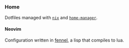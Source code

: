 ### Home
Dotfiles managed with [`nix`](https://nixos.org/) and
[`home-manager`](https://github.com/nix-community/home-manager).

#### Neovim
Configuration written in [fennel](https://fennel-lang.org/), a lisp that
compiles to lua.

